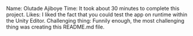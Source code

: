 Name: Olutade Ajiboye
Time: It took about 30 minutes to complete this project.
Likes: I liked the fact that you could test the app on runtime within the Unity Editor.
Challenging thing: Funnily enough, the most challenging thing was creating this README.md file.